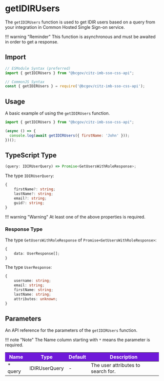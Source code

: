 # getIDIRUsers

The `getIDIRUsers` function is used to get IDIR users based on a query from your integration in Common Hosted Single Sign-on service.

!!! warning "Reminder"
    This function is asynchronous and must be awaited in order to get a response.

## Import

```JavaScript
// ESModule Syntax (preferred)
import { getIDIRUsers } from "@bcgov/citz-imb-sso-css-api";

// CommonJS Syntax
const { getIDIRUsers } = require('@bcgov/citz-imb-sso-css-api');
```

## Usage

A basic example of using the `getIDIRUsers` function.

```JavaScript
import { getIDIRUsers } from "@bcgov/citz-imb-sso-css-api";

(async () => {
  console.log(await getIDIRUsers({ firstName: 'John' }));
})();
```

## TypeScript Type

```TypeScript
(query: IDIRUserQuery) => Promise<GetUsersWithRoleResponse>;
```

The type `IDIRUserQuery`:

```TypeScript
{
    firstName?: string;
    lastName?: string;
    email?: string;
    guid?: string;
}
```

!!! warning "Warning"
    At least one of the above properties is required.

### Response Type

The type `GetUsersWithRoleResponse` of `Promise<GetUsersWithRoleResponse>`:

```TypeScript
{
    data: UserResponse[];
}
```

The type `UserResponse`:

```TypeScript
{
    username: string;
    email: string;
    firstName: string;
    lastName: string;
    attributes: unknown;
}
```

## Parameters

An API reference for the parameters of the `getIDIRUsers` function.

!!! note "Note"
    The Name column starting with `*` means the parameter is required.

<table>
  <!-- Table columns -->
  <thead>
    <tr>
      <th style="background: #6f19d9; color: white;">Name</th>
      <th style="background: #6f19d9; color: white;">Type</th>
      <th style="background: #6f19d9; color: white;">Default</th>
      <th style="background: #6f19d9; color: white;">Description</th>
    </tr>
  </thead>

  <!-- Table rows -->
  <tbody>
    <tr>
      <td>* query</td>
      <td>IDIRUserQuery</td>
      <td>-</td>
      <td>The user attributes to search for.</td>
    </tr>
  </tbody>
</table>
